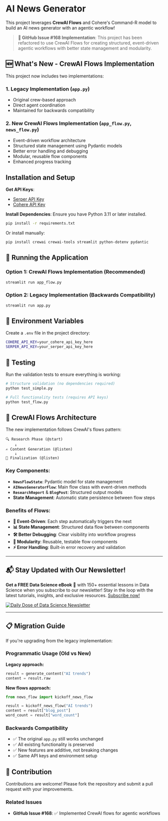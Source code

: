 
# AI News Generator

This project leverages **CrewAI Flows** and Cohere's Command-R model to build an AI news generator with an agentic workflow!

> **🚀 GitHub Issue #168 Implementation**: This project has been refactored to use CrewAI Flows for creating structured, event-driven agentic workflows with better state management and modularity.

## 🆕 What's New - CrewAI Flows Implementation

This project now includes two implementations:

### 1. **Legacy Implementation** (`app.py`)
- Original crew-based approach
- Direct agent coordination
- Maintained for backwards compatibility

### 2. **New CrewAI Flows Implementation** (`app_flow.py`, `news_flow.py`)
- Event-driven workflow architecture  
- Structured state management using Pydantic models
- Better error handling and debugging
- Modular, reusable flow components
- Enhanced progress tracking

## Installation and Setup

**Get API Keys**:
   - [Serper API Key](https://serper.dev/) 
   - [Cohere API Key](https://dashboard.cohere.com/api-keys)

**Install Dependencies**:
   Ensure you have Python 3.11 or later installed.
   ```bash
   pip install -r requirements.txt
   ```

   Or install manually:
   ```bash
   pip install crewai crewai-tools streamlit python-dotenv pydantic
   ```

## 🚀 Running the Application

### Option 1: CrewAI Flows Implementation (Recommended)
```bash
streamlit run app_flow.py
```

### Option 2: Legacy Implementation (Backwards Compatibility)
```bash
streamlit run app.py  
```

## 🔧 Environment Variables

Create a `.env` file in the project directory:
```bash
COHERE_API_KEY=your_cohere_api_key_here
SERPER_API_KEY=your_serper_api_key_here
```

## 🧪 Testing

Run the validation tests to ensure everything is working:

```bash
# Structure validation (no dependencies required)
python test_simple.py

# Full functionality tests (requires API keys)
python test_flow.py
```

## 🔀 CrewAI Flows Architecture

The new implementation follows CrewAI's flows pattern:

```
🔍 Research Phase (@start)
    ↓
✍️ Content Generation (@listen) 
    ↓
🏁 Finalization (@listen)
```

### Key Components:

- **`NewsFlowState`**: Pydantic model for state management
- **`AINewsGeneratorFlow`**: Main flow class with event-driven methods
- **`ResearchReport`** & **`BlogPost`**: Structured output models
- **State Management**: Automatic state persistence between flow steps

### Benefits of Flows:

- **🔄 Event-Driven**: Each step automatically triggers the next
- **📊 State Management**: Structured data flow between components  
- **🛠️ Better Debugging**: Clear visibility into workflow progress
- **🧩 Modularity**: Reusable, testable flow components
- **⚡ Error Handling**: Built-in error recovery and validation

---

## 📬 Stay Updated with Our Newsletter!
**Get a FREE Data Science eBook** 📖 with 150+ essential lessons in Data Science when you subscribe to our newsletter! Stay in the loop with the latest tutorials, insights, and exclusive resources. [Subscribe now!](https://join.dailydoseofds.com)

[![Daily Dose of Data Science Newsletter](https://github.com/patchy631/ai-engineering/blob/main/resources/join_ddods.png)](https://join.dailydoseofds.com)

---

## 📋 Migration Guide

If you're upgrading from the legacy implementation:

### Programmatic Usage (Old vs New)

**Legacy approach:**
```python
result = generate_content("AI trends")
content = result.raw
```

**New flows approach:**  
```python
from news_flow import kickoff_news_flow

result = kickoff_news_flow("AI trends")
content = result["blog_post"]
word_count = result["word_count"]
```

### Backwards Compatibility

- ✅ The original `app.py` still works unchanged
- ✅ All existing functionality is preserved
- ✅ New features are additive, not breaking changes
- ✅ Same API keys and environment setup

## 🤝 Contribution

Contributions are welcome! Please fork the repository and submit a pull request with your improvements.

### Related Issues
- **GitHub Issue #168**: ✅ Implemented CrewAI flows for agentic workflows
